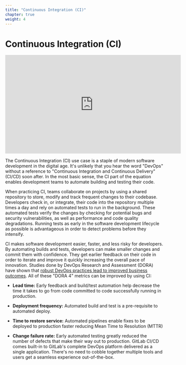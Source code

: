 ```yaml
---
title: "Continuous Integration (CI)"
chapter: true
weight: 4
---
```


# Continuous Integration (CI)

<iframe width="560" height="315" src="https://www.youtube.com/embed/ljth1Q5oJoo" title="YouTube video player" frameborder="0" allow="accelerometer; autoplay; clipboard-write; encrypted-media; gyroscope; picture-in-picture" allowfullscreen></iframe>

The Continuous Integration (CI) use case is a staple of modern software development in the digital age. It's unlikely that you hear the word "DevOps" without a reference to "Continuous Integration and Continuous Delivery" (CI/CD) soon after. In the most basic sense, the CI part of the equation enables development teams to automate building and testing their code.

When practicing CI, teams collaborate on projects by using a shared repository to store, modify and track frequent changes to their codebase. Developers check in, or integrate, their code into the repository multiple times a day and rely on automated tests to run in the background. These automated tests verify the changes by checking for potential bugs and security vulnerabilities, as well as performance and code quality degradations. Running tests as early in the software development lifecycle as possible is advantageous in order to detect problems before they intensify.

CI makes software development easier, faster, and less risky for developers. By automating builds and tests, developers can make smaller changes and commit them with confidence. They get earlier feedback on their code in order to iterate and improve it quickly increasing the overall pace of innovation. Studies done by DevOps Research and Assessment (DORA) have shown that [robust DevOps practices lead to improved business outcomes](https://cloud.google.com/devops/state-of-devops/). All of these "DORA 4" metrics can be improved by using CI:

- **Lead time:** Early feedback and build/test automation help decrease the time it takes to go from code committed to code successfully running in production.

- **Deployment frequency:** Automated build and test is a pre-requisite to automated deploy.

- **Time to restore service:** Automated pipelines enable fixes to be deployed to production faster reducing Mean Time to Resolution (MTTR)

- **Change failure rate:** Early automated testing greatly reduced the number of defects that make their way out to production.
GitLab CI/CD comes built-in to GitLab's complete DevOps platform delivered as a single application. There's no need to cobble together multiple tools and users get a seamless experience out-of-the-box.
